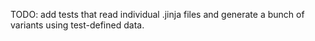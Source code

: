 TODO: add tests that read individual .jinja files and generate
a bunch of variants using test-defined data.
